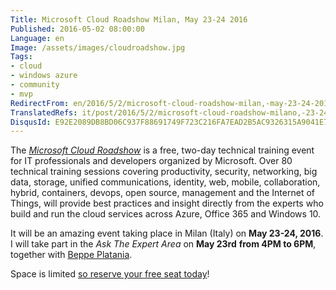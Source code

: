 ```yaml
---
Title: Microsoft Cloud Roadshow Milan, May 23-24 2016
Published: 2016-05-02 08:00:00
Language: en
Image: /assets/images/cloudroadshow.jpg
Tags:
- cloud
- windows azure
- community
- mvp
RedirectFrom: en/2016/5/2/microsoft-cloud-roadshow-milan,-may-23-24-2016.aspx
TranslatedRefs: it/post/2016/5/2/microsoft-cloud-roadshow-milano,-23-24-maggio-2016.md
DisqusId: E92E2089DB8BD06C937F88691749F723C216FA7EAD2B5AC9326315A9041E73E1
---
```

The *<a href="https://microsoftcloudroadshow.com/cities" target="_blank">Microsoft Cloud Roadshow</a>* is a free, two-day technical training event for IT professionals and developers organized by Microsoft. Over 80 technical training sessions covering productivity, security, networking, big data, storage, unified communications, identity, web, mobile, collaboration, hybrid, containers, devops, open source, management and the Internet of Things, will provide best practices and insight directly from the experts who build and run the cloud services across Azure, Office 365 and Windows 10.

It will be an amazing event taking place in Milan (Italy) on **May 23-24, 2016**. I will take part in the *Ask The Expert Area* on **May 23rd** **from 4PM to 6PM**, together with <a href="http://beppeplatania.com" target="_blank">Beppe Platania</a>.

Space is limited <a href="https://microsoftcloudroadshow.com/milan/auth/login#/" target="_blank">so reserve your free seat today</a>!